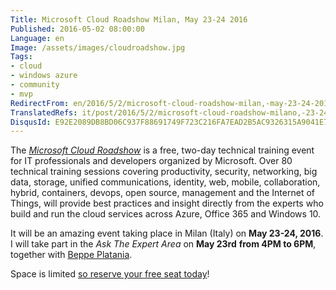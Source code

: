 ```yaml
---
Title: Microsoft Cloud Roadshow Milan, May 23-24 2016
Published: 2016-05-02 08:00:00
Language: en
Image: /assets/images/cloudroadshow.jpg
Tags:
- cloud
- windows azure
- community
- mvp
RedirectFrom: en/2016/5/2/microsoft-cloud-roadshow-milan,-may-23-24-2016.aspx
TranslatedRefs: it/post/2016/5/2/microsoft-cloud-roadshow-milano,-23-24-maggio-2016.md
DisqusId: E92E2089DB8BD06C937F88691749F723C216FA7EAD2B5AC9326315A9041E73E1
---
```

The *<a href="https://microsoftcloudroadshow.com/cities" target="_blank">Microsoft Cloud Roadshow</a>* is a free, two-day technical training event for IT professionals and developers organized by Microsoft. Over 80 technical training sessions covering productivity, security, networking, big data, storage, unified communications, identity, web, mobile, collaboration, hybrid, containers, devops, open source, management and the Internet of Things, will provide best practices and insight directly from the experts who build and run the cloud services across Azure, Office 365 and Windows 10.

It will be an amazing event taking place in Milan (Italy) on **May 23-24, 2016**. I will take part in the *Ask The Expert Area* on **May 23rd** **from 4PM to 6PM**, together with <a href="http://beppeplatania.com" target="_blank">Beppe Platania</a>.

Space is limited <a href="https://microsoftcloudroadshow.com/milan/auth/login#/" target="_blank">so reserve your free seat today</a>!